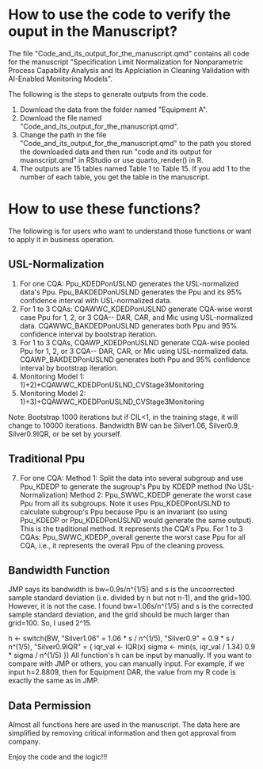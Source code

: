 # How to use the code to verify the ouput in the Manuscript?

The file "Code_and_its_output_for_the_manuscript.qmd" contains all code for the manuscript "Specification Limit Normalization for Nonparametric Process Capability Analysis and Its Applciation in Cleaning Validation with AI-Enabled Monitoring Models".

The following is the steps to generate outputs from the code.

1) Download the data from the folder named "Equipment A".
2) Download the file named "Code_and_its_output_for_the_manuscript.qmd".
3) Change the path in the file "Code_and_its_output_for_the_manuscript.qmd" to the path you stored the downloaded data and then run "code and its output for muanscript.qmd" in RStudio or use quarto_render() in R.
4) The outputs are 15 tables named Table 1 to Table 15. If you add 1 to the number of each table, you get the table in the manuscript.
   
# How to use these functions? 

The following is for users who want to understand those functions or want to apply it in business operation.

## USL-Normalization
1) For one CQA: Ppu_KDEDPonUSLND generates the USL-normalized data's Ppu. Ppu_BAKDEDPonUSLND generates the Ppu and its 95% confidence interval with USL-normalized data.
2) For 1 to 3 CQAs: CQAWWC_KDEDPonUSLND generate CQA-wise worst case Ppu for 1, 2, or 3 CQA-- DAR, CAR, and Mic using USL-normalized data. CQAWWC_BAKDEDPonUSLND generates both Ppu and 95% confidence interval by bootstrap iteration.
3) For 1 to 3 CQAs, CQAWP_KDEDPonUSLND generate CQA-wise pooled Ppu for 1, 2, or 3 CQA-- DAR, CAR, or Mic using USL-normalized data. CQAWP_BAKDEDPonUSLND generates both Ppu and 95% confidence interval by bootstrap iteration.
4) Monitoring Model 1: 1)+2)+CQAWWC_KDEDPonUSLND_CVStage3Monitoring
5) Monitoring Model 2: 1)+3)+CQAWWC_KDEDPonUSLND_CVStage3Monitoring

 Note:  Bootstrap 1000 iterations but if CIL<1, in the training stage, it will change to 10000 iterations. Bandwidth BW can be Silver1.06, Silver0.9, Silver0.9IQR, or be set by yourself. 
   
## Traditional Ppu  

7) For one CQA:
   Method 1: Split the data into several subgroup and use Ppu_KDEDP to generate the sugroup's Ppu by KDEDP method (No USL-Normalization)
   Method 2: Ppu_SWWC_KDEDP generate the worst case Ppu  from all its subgroups. Note it uses Ppu_KDEDPonUSLND to calculate subgroup's Ppu because Ppu is an invariant (so using Ppu_KDEDP or Ppu_KDEDPonUSLND would generate the same output). This is the traditional method. It represents the CQA's Ppu.
   For 1 to 3 CQAs: Ppu_SWWC_KDEDP_overall generte the worst case Ppu for all CQA, i.e., it represents the overall Ppu of the cleaning provess.

## Bandwidth Function 

JMP says its bandwidth is bw=0.9s/n^{1/5} and s is the uncoorrected sample standard deviation (i.e. divided by n but not n-1), and the grid=100.
However, it is not the case. I found bw=1.06s/n^{1/5} and s is the corrected sample standard deviation, and the grid should be much larger than grid=100. So, I used 2^15.

h <- switch(BW,
                "Silver1.06" = 1.06 * s / n^(1/5),
                "Silver0.9" = 0.9 * s / n^(1/5),
                "Silver0.9IQR" = {
                  iqr_val <- IQR(x)
                  sigma <- min(s, iqr_val / 1.34)
                  0.9 * sigma / n^(1/5)
                })
All function's h can be input by manually. If you want to compare with JMP or others, you can manually input. For example, if we input h=2.8809, then for Equipment DAR,
the value from my R code is exactly the same as in JMP.

## Data Permission 
Almost all functions here are used in the manuscript. The data here are simplified by removing critical information and then got approval from company.

Enjoy the code and the logic!!!
